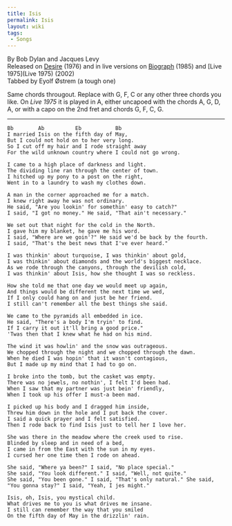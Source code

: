```yaml
---
title: Isis
permalink: Isis
layout: wiki
tags:
 - Songs
---
```


By Bob Dylan and Jacques Levy  
Released on [Desire](Desire) (1976) and in live versions on
[Biograph](Biograph) (1985) and [Live
1975](Live 1975) (2002)  
Tabbed by Eyolf Østrem (a tough one)

Same chords througout. Replace with G, F, C or any other three chords
you like. On *Live 1975* it is played in A, either uncapoed with the
chords A, G, D, A, or with a capo on the 2nd fret and chords G, F, C, G.

* * * * *

    Bb        Ab          Eb           Bb
    I married Isis on the fifth day of May,
    But I could not hold on to her very long.
    So I cut off my hair and I rode straight away
    For the wild unknown country where I could not go wrong.

    I came to a high place of darkness and light.
    The dividing line ran through the center of town.
    I hitched up my pony to a post on the right,
    Went in to a laundry to wash my clothes down.

    A man in the corner approached me for a match.
    I knew right away he was not ordinary.
    He said, "Are you lookin' for somethin' easy to catch?"
    I said, "I got no money." He said, "That ain't necessary."

    We set out that night for the cold in the North.
    I gave him my blanket, he gave me his word.
    I said, "Where are we goin'?" He said we'd be back by the fourth.
    I said, "That's the best news that I've ever heard."

    I was thinkin' about turquoise, I was thinkin' about gold,
    I was thinkin' about diamonds and the world's biggest necklace.
    As we rode through the canyons, through the devilish cold,
    I was thinkin' about Isis, how she thought I was so reckless.

    How she told me that one day we would meet up again,
    And things would be different the next time we wed,
    If I only could hang on and just be her friend.
    I still can't remember all the best things she said.

    We came to the pyramids all embedded in ice.
    He said, "There's a body I'm tryin' to find.
    If I carry it out it'll bring a good price."
    'Twas then that I knew what he had on his mind.

    The wind it was howlin' and the snow was outrageous.
    We chopped through the night and we chopped through the dawn.
    When he died I was hopin' that it wasn't contagious,
    But I made up my mind that I had to go on.

    I broke into the tomb, but the casket was empty.
    There was no jewels, no nothin', I felt I'd been had.
    When I saw that my partner was just bein' friendly,
    When I took up his offer I must-a been mad.

    I picked up his body and I dragged him inside,
    Threw him down in the hole and I put back the cover.
    I said a quick prayer and I felt satisfied.
    Then I rode back to find Isis just to tell her I love her.

    She was there in the meadow where the creek used to rise.
    Blinded by sleep and in need of a bed,
    I came in from the East with the sun in my eyes.
    I cursed her one time then I rode on ahead.

    She said, "Where ya been?" I said, "No place special."
    She said, "You look different." I said, "Well, not quite."
    She said, "You been gone." I said, "That's only natural." She said,
    "You gonna stay?" I said, "Yeah, I jes might."

    Isis, oh, Isis, you mystical child.
    What drives me to you is what drives me insane.
    I still can remember the way that you smiled
    On the fifth day of May in the drizzlin' rain.
